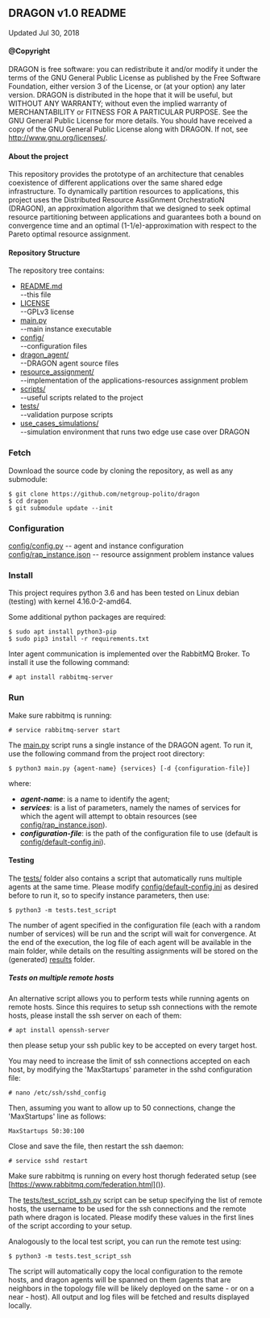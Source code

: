 ## DRAGON v1.0 README

Updated Jul 30, 2018


#### @Copyright
DRAGON is free software: you can redistribute it and/or modify it under the terms of the GNU General Public License as published by the Free Software Foundation, either version 3 of the License, or (at your option) any later version.
DRAGON is distributed in the hope that it will be useful, but WITHOUT ANY WARRANTY; without even the implied warranty of MERCHANTABILITY or FITNESS FOR A PARTICULAR PURPOSE.  See the GNU General Public License for more details.
You should have received a copy of the GNU General Public License along with DRAGON. If not, see <http://www.gnu.org/licenses/>.


#### About the project

This repository provides the prototype of an architecture that cenables coexistence of different applications over the same shared edge infrastructure. To dynamically partition resources to applications, this project uses the Distributed Resource AssiGnment OrchestratioN (DRAGON), an approximation algorithm that we designed to seek optimal resource partitioning between applications and guarantees both a bound on convergence time and an optimal (1-1/e)-approximation with respect to the Pareto optimal resource assignment.


#### Repository Structure

The repository tree contains: 


* [README.md]()  
    --this file  
* [LICENSE]()  
    --GPLv3 license  
* [main.py]()  
    --main instance executable  
* [config/]()  
    --configuration files  
* [dragon\_agent/]()  
    --DRAGON agent source files  
* [resource\_assignment/]()  
    --implementation of the applications-resources assignment problem  
* [scripts/]()  
    --useful scripts related to the project  
* [tests/]()  
    --validation purpose scripts  
* [use\_cases\_simulations/]()  
    --simulation environment that runs two edge use case over DRAGON

### Fetch

Download the source code by cloning the repository, as well as any submodule:

    $ git clone https://github.com/netgroup-polito/dragon
    $ cd dragon
    $ git submodule update --init

### Configuration

[config/config.py]() -- agent and instance configuration  
[config/rap\_instance.json]() -- resource assignment problem instance values


### Install

This project requires python 3.6 and has been tested on Linux debian (testing) with kernel 4.16.0-2-amd64.

Some additional python packages are required:

    $ sudo apt install python3-pip
    $ sudo pip3 install -r requirements.txt
    
Inter agent communication is implemented over the RabbitMQ Broker. To install it use the following command: 

    # apt install rabbitmq-server
    

### Run

Make sure rabbitmq is running:

    # service rabbitmq-server start

The [main.py]() script runs a single instance of the DRAGON agent. To run it, use the following command from the project root directory:

    $ python3 main.py {agent-name} {services} [-d {configuration-file}]
    
where:

- ***agent-name***: is a name to identify the agent;
- ***services***: is a list of parameters, namely the names of services for which the agent will attempt to obtain resources (see [config/rap\_instance.json]()).
- ***configuration-file***: is the path of the configuration file to use (default is [config/default-config.ini]()).


#### Testing

The [tests/]() folder also contains a script that automatically runs multiple agents at the same time. 
Please modify [config/default-config.ini]() as desired before to run it, so to specify instance parameters, then use:

    $ python3 -m tests.test_script
    
The number of agent specified in the configuration file (each with a random number of services) will be run and the script will wait for convergence.
At the end of the execution, the log file of each agent will be available in the main folder, while details on the resulting assignments will be stored on the (generated) [results]() folder.

##### Tests on multiple remote hosts
 
An alternative script allows you to perform tests while running agents on remote hosts. 
Since this requires to setup ssh connections with the remote hosts, please install the ssh server on each of them:
 
    # apt install openssh-server
 
then please setup your ssh public key to be accepted on every target host.

You may need to increase the limit of ssh connections accepted on each host, by modifying the 'MaxStartups' parameter in the sshd configuration file:

    # nano /etc/ssh/sshd_config
    
Then, assuming you want to allow up to 50 connections, change the 'MaxStartups' line as follows:

    MaxStartups 50:30:100
    
Close and save the file, then restart the ssh daemon:

    # service sshd restart

Make sure rabbitmq is running on every host thorugh federated setup (see [https://www.rabbitmq.com/federation.html]()).

The [tests/test_script_ssh.py]() script can be setup specifying the list of remote hosts, the username to be used for the ssh connections and the remote path where dragon is located. Please modify these values in the first lines of the script according to your setup.

Analogously to the local test script, you can run the remote test using: 
   
    $ python3 -m tests.test_script_ssh
    
The script will automatically copy the local configuration to the remote hosts, and dragon agents will be spanned on them (agents that are neighbors in the topology file will be likely deployed on the same - or on a near - host). All output and log files will be fetched and results displayed locally.
